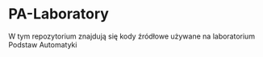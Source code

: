 # PA-Laboratory

W tym repozytorium znajdują się kody źródłowe używane na laboratorium Podstaw Automatyki
